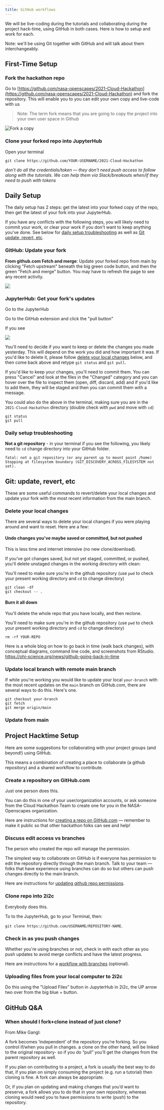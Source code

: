 ```yaml
---
title: GitHub workflows
---
```


We will be live-coding during the tutorials and collaborating during the project hack-time, using GitHub in both cases. Here is how to setup and work for each. 

Note: we'll be using Git together with GitHub and will talk about them interchangeably. 

## First-Time Setup

### Fork the hackathon repo

Go to [https://github.com/nasa-openscapes/2021-Cloud-Hackathon](https://github.com/nasa-openscapes/2021-Cloud-Hackathon) and fork the repository. This will enable you to you can edit your own copy and live-code with us

> Note: The term fork means that you are going to copy the project into your own user space in Github

![Fork a copy](../clinic/img/fork-tutorials.png)

### Clone your forked repo into JupyterHub

Open your terminal

```{.bash}
git clone https://github.com/YOUR-USERNAME/2021-Cloud-Hackathon
```

*don't do all the credentials/token — they don't need push access to follow along with the tutorials. We can help them via Slack/breakouts when/if they need to push with tokens*

## Daily Setup

The daily setup has 2 steps: get the latest into your forked copy of the repo, then get the latest of your fork into your JupyterHub.

If you have any conflicts with the following steps, you will likely need to commit your work, or clear your work if you don't want to keep anything you've done. See below for [daily setup troubleshooting](#daily-setup-troubleshooting) as well as [Git update, revert, etc](#git-update-revert-etc).

### GitHub: Update your fork  

**From github.com Fetch and merge**: Update your forked repo from main by clicking "Fetch upstream" beneath the big green code button, and then the green "Fetch and merge" button. You may have to refresh the page to see any recent activity.

![](images/github-fetch-and-merge.png)

### JupyterHub: Get your fork's updates

Go to the JupyterHub 

Go to the GitHub extension and click the "pull button"

If you see 

![](images/jupyterhub-gh-discard.png)

You'll need to decide if you want to keep or delete the changes you made yesterday. This will depend on the work you did and how important it was. If you'd like to delete it, please follow [delete your local changes](#delete-your-local-changes) below, and then come back above and retype `git status` and `git pull`. 

If you'd like to keep your changes, you'll need to commit them. You can press "Cancel" and look at the files in the "Changed" category and you can hover over the file to inspect them (open, diff, discard, add) and if you'd like to add them, they will be staged and then you can commit them with a message.

You could also do the above in the terminal, making sure you are in the `2021-Cloud-Hackathon` directory (double check with `pwd` and move with `cd`)

```{.bash}
git status
git pull
```

### Daily setup troubleshooting

**Not a git repository** - in your terminal if you see the following, you likely need to `cd` change directory into your GitHub folder.

```{.bash}
fatal: not a git repository (or any parent up to mount point /home)
Stopping at filesystem boundary (GIT_DISCOVERY_ACROSS_FILESYSTEM not set).
```

## Git: update, revert, etc

These are some useful commands to revert/delete your local changes and update your fork with the most recent information from the main branch.

### Delete your local changes

There are several ways to delete your local changes if you were playing around and want to reset. Here are a few: 

#### Undo changes you've maybe saved or committed, but not pushed 

This is less time and internet intensive (no new clone/download). 

If you've got changes saved, but not yet staged, committed, or pushed, you'll delete unstaged changes in the working directory with clean:

You'll need to make sure you're in the github repository (use `pwd` to check your present working directory and `cd` to change directory)

```{.bash}
git clean -df
git checkout -- .
```


#### Burn it all down

You'll delete the whole repo that you have locally, and then reclone. 

You'll need to make sure you're in the github repository (use `pwd` to check your present working directory and `cd` to change directory)

```{.bash}
rm -rf YOUR-REPO
```

Here is a whole blog on how to go back in time (walk back changes), with conceptual diagrams, command line code, and screenshots from RStudio. <https://ohi-science.org/news/github-going-back-in-time>

### Update local branch with remote main branch

If while you're working you would like to update your local
`your-branch` with the most recent updates on the `main` branch on
GitHub.com, there are several ways to do this. Here's one.

```{.bash}
git checkout your-branch
git fetch
git merge origin/main
```

### Update from main


## Project Hacktime Setup

Here are some suggestions for collaborating with your project groups (and beyond!) using GitHub. 

This means a combination of creating a place to collaborate (a github repository) and a shared workflow to contribute. 

### Create a repository on GitHub.com

Just one person does this.

You can do this in one of your user/organization accounts, or ask someone from the Cloud Hackathon Team to create one for you in the NASA-Openscapes organization. 

Here are instructions for [creating a repo on GitHub.com](https://rstudio-conf-2020.github.io/r-for-excel/github.html#create-a-repository-on-github.com) — remember to make it public so that other hackathon folks can see and help!

### Discuss edit access vs branches

The person who created the repo will manage the permission. 

The simplest way to collaborate on GitHub is if everyone has permission to edit the repository directly through the main branch. Talk to your team — folks that have experience using branches can do so but others can push changes directly to the main branch. 

Here are instructions for [updating github repo permissions](https://docs.github.com/en/repositories/managing-your-repositorys-settings-and-features/managing-repository-settings/managing-teams-and-people-with-access-to-your-repository#inviting-a-team-or-person). 

### Clone repo into 2i2c

Everybody does this. 

To to the JupyterHub, go to your Terminal, then: 

`git clone https://github.com/USERNAME/REPOSITORY-NAME`. 

### Check in as you push changes

Whether you're using branches or not, check in with each other as you push updates to avoid merge conflicts and have the latest progress.

Here are instructions for a [workflow with branches](https://nasa-openscapes.github.io/earthdata-cloud-cookbook/contributing/workflow.html#github-workflow) (optional).

### Uploading files from your local computer to 2i2c

Do this using the "Upload Files" button in JupyterHub in 2i2c, the UP arrow two over from the big blue + button.

## GitHub Q&A

### When should I fork+clone instead of just clone?
From Mike Gangl: 

A fork becomes ‘independent’ of the repository you’re forking. So you control if/when you pull in changes. a clone on the other hand, will be linked to the original repository- so if you do “pull” you’ll get the changes from the parent repository as well. 

If you plan on contributing to a project, a fork is usually the best way to do that, if you plan on simply consuming the project (e.g. run a tutorial) then cloning is fine. A fork can always be appropriate. 

Or, if you plan on updating and making changes that you’d want to preserve, a fork allows you to do that in your own repository, whereas cloning would need you to have permissions to write (push) to the repository. 
